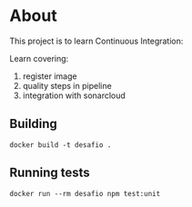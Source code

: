 # About

This project is to learn Continuous Integration:

Learn covering:
1. register image
2. quality steps in pipeline
3. integration with sonarcloud


## Building 

```
docker build -t desafio .
```

## Running tests
```
docker run --rm desafio npm test:unit
```